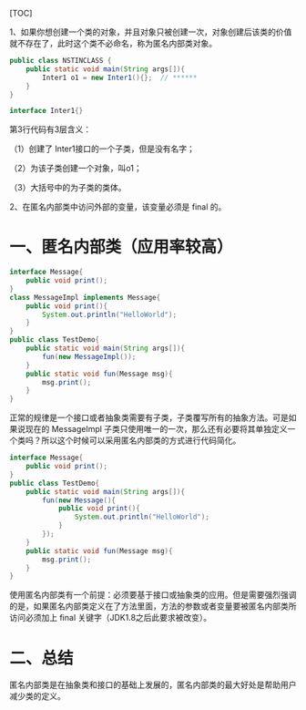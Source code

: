 [TOC]

1、如果你想创建一个类的对象，并且对象只被创建一次，对象创建后该类的价值就不存在了，此时这个类不必命名，称为匿名内部类对象。

```java
public class NSTINCLASS {
    public static void main(String args[]){
        Inter1 o1 = new Inter1(){};  // ******
    }
}

interface Inter1{}
```

第3行代码有3层含义：

（1）创建了 Inter1接口的一个子类，但是没有名字；

（2）为该子类创建一个对象，叫o1；

（3）大括号中的为子类的类体。

2、在匿名内部类中访问外部的变量，该变量必须是 final 的。

# 一、匿名内部类（应用率较高）

```java
interface Message{
	public void print();
}
class MessageImpl implements Message{
	public void print(){
		System.out.println("HelloWorld");
	}
}
public class TestDemo{
	public static void main(String args[]){
		fun(new MessageImpl());
	}
	public static void fun(Message msg){
		msg.print();
	}
}
```

​	正常的规律是一个接口或者抽象类需要有子类，子类覆写所有的抽象方法。可是如果说现在的 MessageImpl 子类只使用唯一的一次，那么还有必要将其单独定义一个类吗？所以这个时候可以采用匿名内部类的方式进行代码简化。

```java
interface Message{
	public void print();
}
public class TestDemo{
	public static void main(String args[]){
		fun(new Message(){
			public void print(){
				System.out.println("HelloWorld");
			}
		});
	}
	public static void fun(Message msg){
		msg.print();
	}
}
```

​	使用匿名内部类有一个前提：必须要基于接口或抽象类的应用。但是需要强烈强调的是，如果匿名内部类定义在了方法里面，方法的参数或者变量要被匿名内部类所访问必须加上 final 关键字（JDK1.8之后此要求被改变）。

# 二、总结

匿名内部类是在抽象类和接口的基础上发展的，匿名内部类的最大好处是帮助用户减少类的定义。